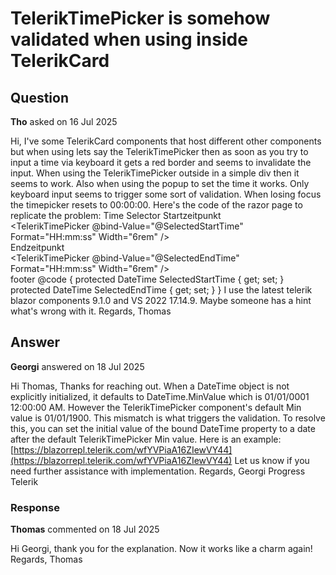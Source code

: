 # TelerikTimePicker is somehow validated when using inside TelerikCard

## Question

**Tho** asked on 16 Jul 2025

Hi, I've some TelerikCard components that host different other components but when using lets say the TelerikTimePicker then as soon as you try to input a time via keyboard it gets a red border and seems to invalidate the input. When using the TelerikTimePicker outside in a simple div then it seems to work. Also when using the popup to set the time it works. Only keyboard input seems to trigger some sort of validation. When losing focus the timepicker resets to 00:00:00. Here's the code of the razor page to replicate the problem: <TelerikCard Width="20rem"> <CardHeader> <CardTitle> Time Selector </CardTitle> </CardHeader> <CardBody> Startzeitpunkt <br> <TelerikTimePicker @bind-Value="@SelectedStartTime" Format="HH:mm:ss" Width="6rem" /> <br> Endzeitpunkt <br> <TelerikTimePicker @bind-Value="@SelectedEndTime" Format="HH:mm:ss" Width="6rem" /> <br> </CardBody> <CardSeparator> </CardSeparator> <CardFooter> footer </CardFooter> </TelerikCard> @code {
protected DateTime SelectedStartTime { get; set; }
protected DateTime SelectedEndTime { get; set; }
} I use the latest telerik blazor components 9.1.0 and VS 2022 17.14.9. Maybe someone has a hint what's wrong with it. Regards, Thomas

## Answer

**Georgi** answered on 18 Jul 2025

Hi Thomas, Thanks for reaching out. When a DateTime object is not explicitly initialized, it defaults to DateTime.MinValue which is 01/01/0001 12:00:00 AM. However the TelerikTimePicker component's default Min value is 01/01/1900. This mismatch is what triggers the validation. To resolve this, you can set the initial value of the bound DateTime property to a date after the default TelerikTimePicker Min value. Here is an example: [https://blazorrepl.telerik.com/wfYVPiaA16ZIewVY44](https://blazorrepl.telerik.com/wfYVPiaA16ZIewVY44) Let us know if you need further assistance with implementation. Regards, Georgi Progress Telerik

### Response

**Thomas** commented on 18 Jul 2025

Hi Georgi, thank you for the explanation. Now it works like a charm again! Regards, Thomas
